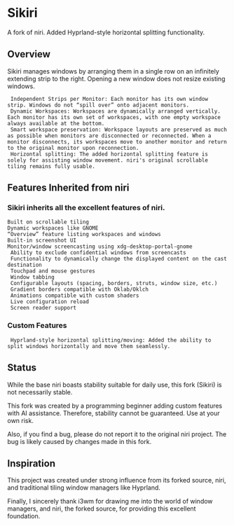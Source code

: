 # Sikiri
A fork of niri. Added Hyprland-style horizontal splitting functionality.

## Overview

Sikiri manages windows by arranging them in a single row on an infinitely extending strip to the right. Opening a new window does not resize existing windows.

     Independent Strips per Monitor: Each monitor has its own window strip. Windows do not “spill over” onto adjacent monitors.
     Dynamic Workspaces: Workspaces are dynamically arranged vertically. Each monitor has its own set of workspaces, with one empty workspace always available at the bottom.
     Smart workspace preservation: Workspace layouts are preserved as much as possible when monitors are disconnected or reconnected. When a monitor disconnects, its workspaces move to another monitor and return to the original monitor upon reconnection.
     Horizontal splitting: The added horizontal splitting feature is solely for assisting window movement. niri's original scrollable tiling remains fully usable.
     

## Features Inherited from niri

### Sikiri inherits all the excellent features of niri.

    Built on scrollable tiling
    Dynamic workspaces like GNOME
    “Overview” feature listing workspaces and windows
    Built-in screenshot UI
    Monitor/window screencasting using xdg-desktop-portal-gnome
     Ability to exclude confidential windows from screencasts
     Functionality to dynamically change the displayed content on the cast destination
     Touchpad and mouse gestures
     Window tabbing
     Configurable layouts (spacing, borders, struts, window size, etc.)
     Gradient borders compatible with Oklab/Oklch
     Animations compatible with custom shaders
     Live configuration reload
     Screen reader support


### Custom Features

     Hyprland-style horizontal splitting/moving: Added the ability to split windows horizontally and move them seamlessly.


## Status

While the base niri boasts stability suitable for daily use, this fork (Sikiri) is not necessarily stable. 

This fork was created by a programming beginner adding custom features with AI assistance. Therefore, stability cannot be guaranteed. Use at your own risk.

Also, if you find a bug, please do not report it to the original niri project. The bug is likely caused by changes made in this fork. 
## Inspiration

This project was created under strong influence from its forked source, niri, and traditional tiling window managers like Hyprland.

Finally, I sincerely thank i3wm for drawing me into the world of window managers, and niri, the forked source, for providing this excellent foundation. 
